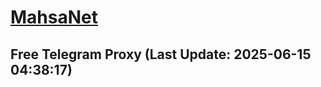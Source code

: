 
# [MahsaNet](https://t.me/mahsa_net)
## Free Telegram Proxy (Last Update: 2025-06-15 04:38:17)

    